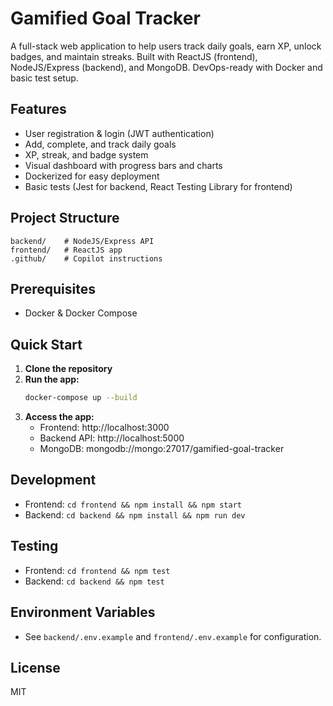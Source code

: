 # Gamified Goal Tracker

A full-stack web application to help users track daily goals, earn XP, unlock badges, and maintain streaks. Built with ReactJS (frontend), NodeJS/Express (backend), and MongoDB. DevOps-ready with Docker and basic test setup.

## Features
- User registration & login (JWT authentication)
- Add, complete, and track daily goals
- XP, streak, and badge system
- Visual dashboard with progress bars and charts
- Dockerized for easy deployment
- Basic tests (Jest for backend, React Testing Library for frontend)

## Project Structure
```
backend/    # NodeJS/Express API
frontend/   # ReactJS app
.github/    # Copilot instructions
```

## Prerequisites
- Docker & Docker Compose

## Quick Start
1. **Clone the repository**
2. **Run the app:**
   ```sh
   docker-compose up --build
   ```
3. **Access the app:**
   - Frontend: http://localhost:3000
   - Backend API: http://localhost:5000
   - MongoDB: mongodb://mongo:27017/gamified-goal-tracker

## Development
- Frontend: `cd frontend && npm install && npm start`
- Backend: `cd backend && npm install && npm run dev`

## Testing
- Frontend: `cd frontend && npm test`
- Backend: `cd backend && npm test`

## Environment Variables
- See `backend/.env.example` and `frontend/.env.example` for configuration.

## License
MIT
